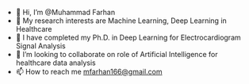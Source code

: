 - 👋 Hi, I’m @Muhammad Farhan
- 👀 My research interests are Machine Learning, Deep Learning in Healthcare
- 🌱 I have completed my Ph.D. in Deep Learning for Electrocardiogram Signal Analysis
- 💞️ I’m looking to collaborate on role of Artificial Intelligence for healthcare data analysis
- 📫 How to reach me mfarhan166@gmail.com

<!---
mfarhan166/mfarhan166 is a ✨ special ✨ repository because its `README.md` (this file) appears on your GitHub profile.
You can click the Preview link to take a look at your changes.
--->
